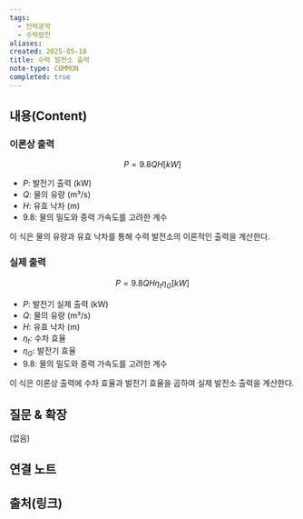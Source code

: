 ```yaml
---
tags:
  - 전력공학
  - 수력발전
aliases: 
created: 2025-05-10
title: 수력 발전소 출력
note-type: COMMON
completed: true
---
```


## 내용(Content)
### 이론상 출력
$$
P = 9.8QH [kW]
$$
- $P$: 발전기 출력 (kW)
- $Q$: 물의 유량 (m³/s)
- $H$: 유효 낙차 (m)
- $9.8$: 물의 밀도와 중력 가속도를 고려한 계수

이 식은 물의 유량과 유효 낙차를 통해 수력 발전소의 이론적인 출력을 계산한다.

### 실제 출력

$$
P = 9.8QH \eta_{t} \eta_{G} [kW]
$$
- $P$: 발전기 실제 출력 (kW)
- $Q$: 물의 유량 (m³/s)
- $H$: 유효 낙차 (m)
- $\eta_{t}$: 수차 효율
- $\eta_{G}$: 발전기 효율
- $9.8$: 물의 밀도와 중력 가속도를 고려한 계수

이 식은 이론상 출력에 수차 효율과 발전기 효율을 곱하여 실제 발전소 출력을 계산한다.

## 질문 & 확장

(없음)

## 연결 노트

## 출처(링크)
